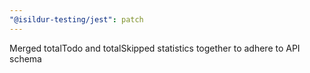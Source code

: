 ```yaml
---
"@isildur-testing/jest": patch
---
```


Merged totalTodo and totalSkipped statistics together to adhere to API schema

